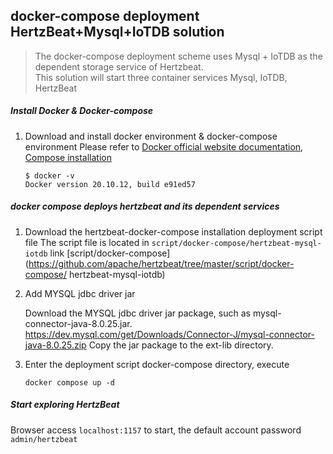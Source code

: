 ## docker-compose deployment HertzBeat+Mysql+IoTDB solution

> The docker-compose deployment scheme uses Mysql + IoTDB as the dependent storage service of Hertzbeat.  
> This solution will start three container services Mysql, IoTDB, HertzBeat

##### Install Docker & Docker-compose

1. Download and install docker environment & docker-compose environment
   Please refer to [Docker official website documentation](https://docs.docker.com/get-docker/), [Compose installation](https://docs.docker.com/compose/install/)
    ```
    $ docker -v
    Docker version 20.10.12, build e91ed57
    ```

##### docker compose deploys hertzbeat and its dependent services

1. Download the hertzbeat-docker-compose installation deployment script file
   The script file is located in `script/docker-compose/hertzbeat-mysql-iotdb` link [script/docker-compose](https://github.com/apache/hertzbeat/tree/master/script/docker-compose/ hertzbeat-mysql-iotdb)

2. Add MYSQL jdbc driver jar

   Download the MYSQL jdbc driver jar package, such as mysql-connector-java-8.0.25.jar. https://dev.mysql.com/get/Downloads/Connector-J/mysql-connector-java-8.0.25.zip
   Copy the jar package to the ext-lib directory.
   
3. Enter the deployment script docker-compose directory, execute

   `docker compose up -d`


##### Start exploring HertzBeat

Browser access `localhost:1157` to start, the default account password `admin/hertzbeat`
